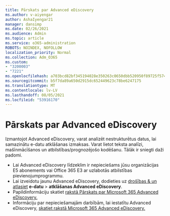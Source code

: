 ```yaml
---
title: Pārskats par Advanced eDiscovery
ms.author: v-aiyengar
author: AshaIyengar21
manager: dansimp
ms.date: 02/26/2021
ms.audience: Admin
ms.topic: article
ms.service: o365-administration
ROBOTS: NOINDEX, NOFOLLOW
localization_priority: Normal
ms.collection: Adm_O365
ms.custom:
- "3200003"
- "7221"
ms.openlocfilehash: a703bcd82bf345194028e350263c0650dbb520950f89725f57442c9c8c22035c
ms.sourcegitcommit: b5f7da89a650d2915dc652449623c78be6247175
ms.translationtype: MT
ms.contentlocale: lv-LV
ms.lasthandoff: 08/05/2021
ms.locfileid: "53916170"
---
```

# <a name="overview-of-advanced-ediscovery"></a>Pārskats par Advanced eDiscovery

Izmantojot Advanced eDiscovery, varat analizēt nestrukturētus datus, lai samazinātu e-datu atklāšanas izmaksas. Varat lietot teksta analīzi, mašīnmācīšanos un atbilstības/prognozējošo kodēšanu. Tālāk ir sniegti daži padomi.

- Lai Advanced eDiscovery līdzeklim ir nepieciešams jūsu organizācijas E5 abonements vai Office 365 E3 ar uzlabotās atbilstības pievienojumprogrammu.
- Lai izveidotu jaunu Advanced eDiscovery, dodieties uz [drošības & un atlasiet](https://go.microsoft.com/fwlink/p/?linkid=2077143) **e-datu**  >  **atklāšanas Advanced eDiscovery**.
- Papildinformāciju skatiet [rakstā Pārskats par Microsoft 365 Advanced eDiscovery.](https://go.microsoft.com/fwlink/?linkid=2101588)
- Informāciju par nepieciešamajām darbībām, lai iestatītu Advanced eDiscovery, [skatiet rakstā Microsoft 365 Advanced eDiscovery.](https://go.microsoft.com/fwlink/?linkid=2122672)